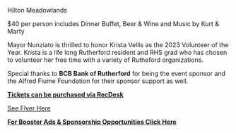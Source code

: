 Hilton Meadowlands

$40 per person includes Dinner Buffet, Beer & Wine and Music by Kurt & Marty 

Mayor Nunziato is thrilled to honor Krista Vellis as the 2023 Volunteer of the Year. 
Krista is a life long Rutherford resident and RHS grad who has chosen to volunteer her 
free time with a variety of Rutheford organizations. 

Special thanks to **BCB Bank of Rutherford** for being the event sponsor and the Alfred Fiume Foundation for their sponsor support as well. 

[**Tickets can be purchased via RecDesk**](https://rutherfordnj.recdesk.com/Community/Program/Detail?programId=484)

[See Flyer Here](https://storage.googleapis.com/static.rutherford-nj.com/events/2023_MayorsVolunteerDinner.pdf)

[**For Booster Ads & Sponsorship Opportunities Click Here**](https://storage.googleapis.com/static.rutherford-nj.com/events/2023_Rutherford_VolunteerDinner_Sponsors.pdf)
